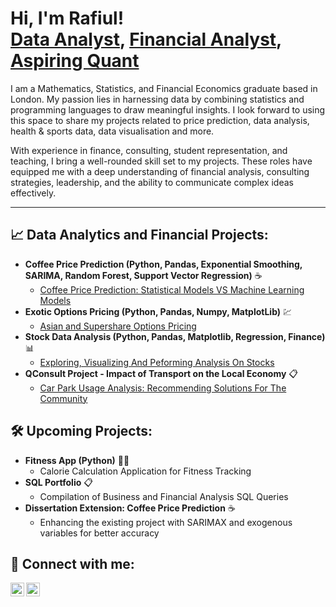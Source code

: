 <h1>Hi, I'm Rafiul! <br/><a href="https://github.com/rafi-1110">Data Analyst</a>, <a href="https://www.linkedin.com/in/rafiul-islam-5ba7b6155">Financial Analyst</a>, <a href="https://github.com/rafi-1110/exotic-options-pricing">Aspiring Quant</a></h1>

I am a Mathematics, Statistics, and Financial Economics graduate based in London. My passion lies in harnessing data by combining statistics and programming languages to draw meaningful insights. I look forward to using this space to share my projects related to price prediction, data analysis, health & sports data, data visualisation and more.

With experience in finance, consulting, student representation, and teaching, I bring a well-rounded skill set to my projects. These roles have equipped me with a deep understanding of financial analysis, consulting strategies, leadership, and the ability to communicate complex ideas effectively.

---

<h2>📈 Data Analytics and Financial Projects:</h2>

- <b>Coffee Price Prediction (Python, Pandas, Exponential Smoothing, SARIMA, Random Forest, Support Vector Regression)</b> ☕
  - [Coffee Price Prediction: Statistical Models VS Machine Learning Models](https://github.com/rafi-1110/Coffee-Price-Prediction)
- <b>Exotic Options Pricing (Python, Pandas, Numpy, MatplotLib)</b> 💹
  - [Asian and Supershare Options Pricing](https://github.com/rafi-1110/Exotic-Option-Pricing)  
- <b>Stock Data Analysis (Python, Pandas, Matplotlib, Regression, Finance)</b> 📊
  - [Exploring, Visualizing And Peforming Analysis On Stocks ](https://github.com/rafi-1110/Stock_Price_Analysis)
- <b>QConsult Project - Impact of Transport on the Local Economy</b> 📋
  - [Car Park Usage Analysis: Recommending Solutions For The Community](https://github.com/rafi-1110/Qconsult-Project)


<h2>🛠️ Upcoming Projects:</h2>

- <b>Fitness App (Python)</b> 🏋️‍♂️
  - Calorie Calculation Application for Fitness Tracking
- <b>SQL Portfolio</b> 📋
  - Compilation of Business and Financial Analysis SQL Queries
- <b>Dissertation Extension: Coffee Price Prediction</b> ☕
  - Enhancing the existing project with SARIMAX and exogenous variables for better accuracy

<h2>👔 Connect with me:</h2>

[<img align="left" alt="Rafiul | LinkedIn" width="22px" src="https://cdn.jsdelivr.net/npm/simple-icons@v3/icons/linkedin.svg" />][linkedin]
[<img align="left" alt="Rafiul | GitHub" width="22px" src="https://cdn.jsdelivr.net/npm/simple-icons@v3/icons/github.svg" />][github]

[linkedin]: https://linkedin.com/in/rafiul-islam-5ba7b6155
[github]: https://github.com/rafi-1110
<!--
**[your-username]/[your-username]** is a ✨ _special_ ✨ repository because its `README.md` (this file) appears on your GitHub profile.
-->
